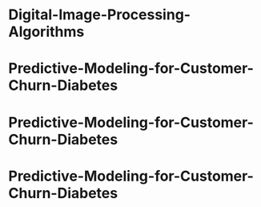 # Digital-Image-Processing-Algorithms
# Predictive-Modeling-for-Customer-Churn-Diabetes
# Predictive-Modeling-for-Customer-Churn-Diabetes
# Predictive-Modeling-for-Customer-Churn-Diabetes
